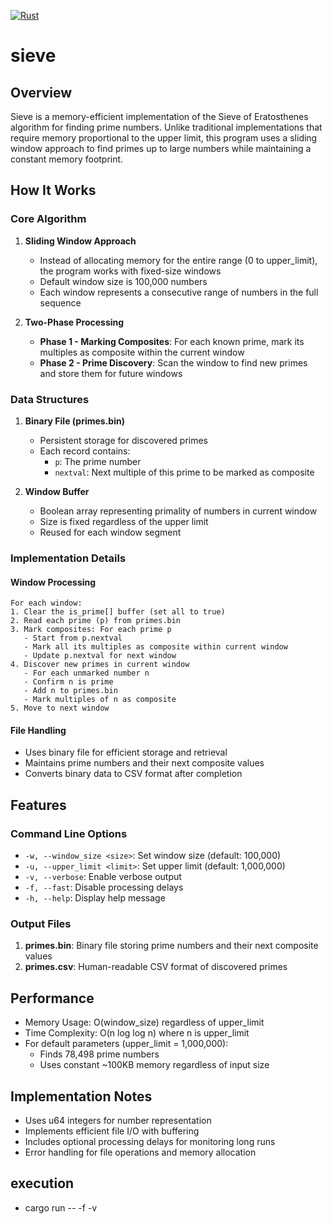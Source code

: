 [![Rust](https://github.com/gilflorida2023/sieve/actions/workflows/rust.yml/badge.svg)](https://github.com/gilflorida2023/sieve/actions/workflows/rust.yml)
# sieve

## Overview
Sieve is a memory-efficient implementation of the Sieve of Eratosthenes algorithm for finding prime numbers. Unlike traditional implementations that require memory proportional to the upper limit, this program uses a sliding window approach to find primes up to large numbers while maintaining a constant memory footprint.

## How It Works

### Core Algorithm
1. **Sliding Window Approach**
   - Instead of allocating memory for the entire range (0 to upper_limit), the program works with fixed-size windows
   - Default window size is 100,000 numbers
   - Each window represents a consecutive range of numbers in the full sequence

2. **Two-Phase Processing**
   - **Phase 1 - Marking Composites**: For each known prime, mark its multiples as composite within the current window
   - **Phase 2 - Prime Discovery**: Scan the window to find new primes and store them for future windows

### Data Structures
1. **Binary File (primes.bin)**
   - Persistent storage for discovered primes
   - Each record contains:
     - `p`: The prime number
     - `nextval`: Next multiple of this prime to be marked as composite

2. **Window Buffer**
   - Boolean array representing primality of numbers in current window
   - Size is fixed regardless of the upper limit
   - Reused for each window segment

### Implementation Details

#### Window Processing
```
For each window:
1. Clear the is_prime[] buffer (set all to true)
2. Read each prime (p) from primes.bin
3. Mark composites: For each prime p
   - Start from p.nextval
   - Mark all its multiples as composite within current window
   - Update p.nextval for next window
4. Discover new primes in current window
   - For each unmarked number n
   - Confirm n is prime
   - Add n to primes.bin
   - Mark multiples of n as composite
5. Move to next window
```

#### File Handling
- Uses binary file for efficient storage and retrieval
- Maintains prime numbers and their next composite values
- Converts binary data to CSV format after completion

## Features

### Command Line Options
- `-w, --window_size <size>`: Set window size (default: 100,000)
- `-u, --upper_limit <limit>`: Set upper limit (default: 1,000,000)
- `-v, --verbose`: Enable verbose output
- `-f, --fast`: Disable processing delays
- `-h, --help`: Display help message

### Output Files
1. **primes.bin**: Binary file storing prime numbers and their next composite values
2. **primes.csv**: Human-readable CSV format of discovered primes

## Performance
- Memory Usage: O(window_size) regardless of upper_limit
- Time Complexity: O(n log log n) where n is upper_limit
- For default parameters (upper_limit = 1,000,000):
  - Finds 78,498 prime numbers
  - Uses constant ~100KB memory regardless of input size

## Implementation Notes
- Uses u64 integers for number representation
- Implements efficient file I/O with buffering
- Includes optional processing delays for monitoring long runs
- Error handling for file operations and memory allocation

## execution
- cargo run -- -f -v
